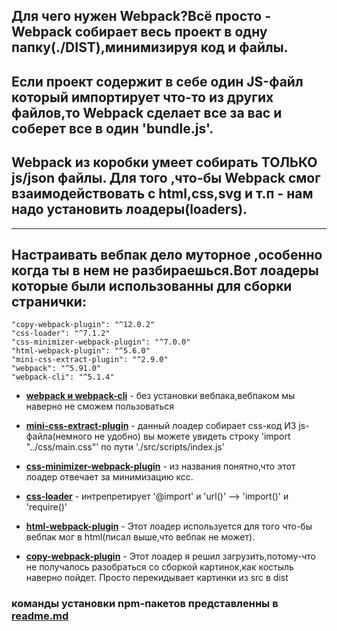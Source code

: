 
## Для чего нужен Webpack?Всё просто - Webpack cобирает весь проект в одну папку(./DIST),минимизируя код и файлы.
## Если проект содержит в себе один JS-файл который импортирует что-то из других файлов,то Webpack сделает все за вас и соберет все в один 'bundle.js'.
## Webpack из коробки умеет собирать ТОЛЬКО js/json файлы. Для того ,что-бы Webpack смог взаимодействовать с html,css,svg и т.п - нам надо установить лоадеры(loaders).  

<hr>

## Настраивать вебпак дело муторное ,особенно когда ты в нем не разбираешься.Вот лоадеры которые были использованны для сборки странички:  
    "copy-webpack-plugin": "^12.0.2"
    "css-loader": "^7.1.2"
    "css-minimizer-webpack-plugin": "^7.0.0"
    "html-webpack-plugin": "^5.6.0"
    "mini-css-extract-plugin": "^2.9.0"
    "webpack": "^5.91.0"  
    "webpack-cli": "^5.1.4"

- [**webpack и webpack-cli**](https://www.npmjs.com/package/webpack) - без установки вебпака,вебпаком мы наверно не сможем пользоваться

- [**mini-css-extract-plugin**](https://www.npmjs.com/package/mini-css-extract-plugin) - данный лоадер собирает css-код ИЗ js-файла(немного не удобно) вы можете увидеть строку 'import "../css/main.css"' по пути './src/scripts/index.js'

- [**css-minimizer-webpack-plugin**](https://www.npmjs.com/package/css-minimizer-webpack-plugin) - из названия понятно,что этот лоадер отвечает за минимизацию ксс.

- [**css-loader**](https://www.npmjs.com/package/webpack/css-loader) - интрепретирует '@import' и 'url()' --> 'import()' и 'require()'

- [**html-webpack-plugin**](https://www.npmjs.com/package/webpack/html-webpack-plugin) - Этот лоадер используется для того что-бы вебпак мог в html(писал выше,что вебпак не может).

- [**copy-webpack-plugin**](https://www.npmjs.com/package/webpack/copy-webpack-plugin) - Этот лоадер я решил загрузить,потому-что не получалось разобраться со сборкой картинок,как костыль наверно пойдет. Просто перекидывает картинки из src в dist
  
### команды установки npm-пакетов представленны в [readme.md](./npmcmd.md) 
